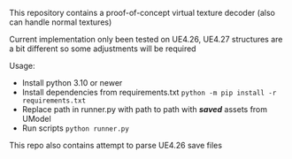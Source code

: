 This repository contains a proof-of-concept virtual texture decoder (also can handle normal textures)

Current implementation only been tested on UE4.26, UE4.27 structures are a bit different so some adjustments will be required

Usage:
* Install python 3.10 or newer
* Install dependencies from requirements.txt ```python -m pip install -r requirements.txt```
* Replace path in runner.py with path to path with **_saved_** assets from UModel 
* Run scripts ```python runner.py```

This repo also contains attempt to parse UE4.26 save files